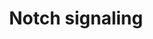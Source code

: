 ---
annotations:
- type: Pathway Ontology
  value: Notch signaling pathway
authors:
- 169.230.77.174
- MaintBot
- AlexanderPico
- Thomas
- Khanspers
- Nsalomonis
- Fehrhart
- Egonw
- Eweitz
description: The Notch signaling pathway is an evolutionarily conserved, intercellular
  signaling mechanism essential for proper embryonic development in all metazoan organisms
  in the Animal kingdom. The Notch proteins (Notch1-Notch4 in vertebrates) are single-pass
  receptors that are activated by the Delta (or Delta-like) and Jagged/Serrate families
  of membrane-bound ligands. They are transported to the plasma membrane as cleaved,
  but otherwise intact polypeptides. Interaction with ligand leads to two additional
  proteolytic cleavages that liberate the Notch intracellular domain (NICD) from the
  plasma membrane. The NICD translocates to the nucleus, where it forms a complex
  with the DNA binding protein CSL, displacing a histone deacetylase (HDAc)-co-repressor
  (CoR) complex from CSL. Components of an activation complex, such as MAML1 and histone
  acetyltransferases (HATs), are recruited to the NICD-CSL complex, leading to the
  transcriptional activation of Notch target genes.  Proteins on this pathway have
  targeted assays available via the [https://assays.cancer.gov/available_assays?wp_id=WP268
  CPTAC Assay Portal].
last-edited: 2021-05-18
organisms:
- Homo sapiens
redirect_from:
- /index.php/Pathway:WP268
- /instance/WP268
schema-jsonld:
- '@context': https://schema.org/
  '@id': https://wikipathways.github.io/pathways/WP268.html
  '@type': Dataset
  creator:
    '@type': Organization
    name: WikiPathways
  description: The Notch signaling pathway is an evolutionarily conserved, intercellular
    signaling mechanism essential for proper embryonic development in all metazoan
    organisms in the Animal kingdom. The Notch proteins (Notch1-Notch4 in vertebrates)
    are single-pass receptors that are activated by the Delta (or Delta-like) and
    Jagged/Serrate families of membrane-bound ligands. They are transported to the
    plasma membrane as cleaved, but otherwise intact polypeptides. Interaction with
    ligand leads to two additional proteolytic cleavages that liberate the Notch intracellular
    domain (NICD) from the plasma membrane. The NICD translocates to the nucleus,
    where it forms a complex with the DNA binding protein CSL, displacing a histone
    deacetylase (HDAc)-co-repressor (CoR) complex from CSL. Components of an activation
    complex, such as MAML1 and histone acetyltransferases (HATs), are recruited to
    the NICD-CSL complex, leading to the transcriptional activation of Notch target
    genes.  Proteins on this pathway have targeted assays available via the [https://assays.cancer.gov/available_assays?wp_id=WP268
    CPTAC Assay Portal].
  keywords:
  - DTX4
  - DTX1
  - CIR
  - SKIP
  - PSEN1
  - DTX2
  - CTBP2
  - DLL3
  - NUMB
  - PCAF
  - MAPK signaling pathway
  - HES5
  - DTX3L
  - MAML3
  - HDAC1
  - LFNG
  - GCN5L2
  - NOTCH3
  - RBPSUHL
  - APH1A
  - HDAC2
  - ADAM17
  - RFNG
  - DVL2
  - CTBP1
  - DVL1
  - NCSTN
  - RBPJ
  - APH1B
  - DTX3
  - NOTCH2
  - '&amp;#xD;'
  - NCOR2
  - NUMBL
  - HES1
  - DLL4
  - PSEN2
  - CREBBP
  - JAG1
  - MFNG
  - TNF
  - MAML1
  - DVL3
  - NOTCH4
  - PTCRA
  - JAG2
  - NOTCH1
  - DLL1
  license: CC0
  name: Notch signaling
seo: CreativeWork
title: Notch signaling
wpid: WP268
---